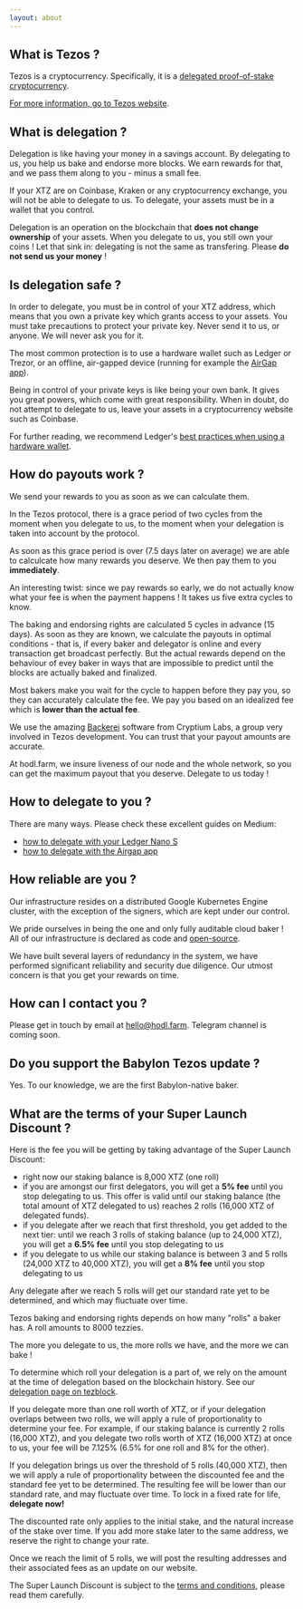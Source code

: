 ```yaml
---
layout: about
---
```


## What is Tezos ?

Tezos is a cryptocurrency. Specifically, it is a [delegated proof-of-stake cryptocurrency](https://en.bitcoinwiki.org/wiki/DPoS).

[For more information, go to Tezos website](https://tezos.com).

## What is delegation ?

Delegation is like having your money in a savings account. By delegating to us, you help us bake and endorse more blocks. We earn rewards for that, and we pass them along to you - minus a small fee.

If your XTZ are on Coinbase, Kraken or any cryptocurrency exchange, you will not be able to delegate to us. To delegate, your assets must be in a wallet that you control.

Delegation is an operation on the blockchain that **does not change ownership** of your assets. When you delegate to us, you still own your coins ! Let that sink in: delegating is not the same as transfering. Please **do not send us your money** !

## Is delegation safe ?

In order to delegate, you must be in control of your XTZ address, which means that you own a private key which grants access to your assets. You must take precautions to protect your private key. Never send it to us, or anyone. We will never ask you for it.

The most common protection is to use a hardware wallet such as Ledger or Trezor, or an offline, air-gapped device (running for example the [AirGap app](https://airgap.it/)).

Being in control of your private keys is like being your own bank. It gives you great powers, which come with great responsibility. When in doubt, do not attempt to delegate to us, leave your assets in a cryptocurrency website such as Coinbase.

For further reading, we recommend Ledger's [best practices when using a hardware wallet](https://www.ledger.com/academy/hardwarewallet/best-practices-when-using-a-hardware-wallet/).

## How do payouts work ?

We send your rewards to you as soon as we can calculate them.

In the Tezos protocol, there is a grace period of two cycles from the moment when you delegate to us, to the moment when your delegation is taken into account by the protocol.

As soon as this grace period is over (7.5 days later on average) we are able to calculcate how many rewards you deserve. We then pay them to you **immediately**.

An interesting twist: since we pay rewards so early, we do not actually know what your fee is when the payment happens ! It takes us five extra cycles to know.

The baking and endorsing rights are calculated 5 cycles in advance (15 days). As soon as they are known, we calculate the payouts in optimal conditions - that is, if every baker and delegator is online and every transaction get broadcast perfectly. But the actual rewards depend on the behaviour of evey baker in ways that are impossible to predict until the blocks are actually baked and finalized.

Most bakers make you wait for the cycle to happen before they pay you, so they can accurately calculate the fee. We pay you based on an idealized fee which is **lower than the actual fee**.

We use the amazing [Backerei](https://github.com/cryptiumlabs/backerei) software from Cryptium Labs, a group very involved in Tezos development. You can trust that your payout amounts are accurate.

At hodl.farm, we insure liveness of our node and the whole network, so you can get the maximum payout that you deserve. Delegate to us today !

## How to delegate to you ?

There are many ways. Please check these excellent guides on Medium:

* [how to delegate with your Ledger Nano S](https://medium.com/cryptium/how-to-delegate-tezzies-tezos-xtz-with-your-ledger-nano-s-with-initial-setup-screenshots-519c9ae6654f)
* [how to delegate with the Airgap app](https://medium.com/airgap-it/airgap-how-to-delegate-tezos-86c392809535)

## How reliable are you ?

Our infrastructure resides on a distributed Google Kubernetes Engine cluster, with the exception of the signers, which are kept under our control.

We pride ourselves in being the one and only fully auditable cloud baker ! All of our infrastructure is declared as code and [open-source](https://github.com/hodl-dot-farm).

We have built several layers of redundancy in the system, we have performed significant reliability and security due diligence. Our utmost concern is that you get your rewards on time.

## How can I contact you ?

Please get in touch by email at hello@hodl.farm. Telegram channel is coming soon.

## Do you support the Babylon Tezos update ?

Yes. To our knowledge, we are the first Babylon-native baker.

## What are the terms of your Super Launch Discount ?

Here is the fee you will be getting by taking advantage of the Super Launch Discount:

* right now our staking balance is 8,000 XTZ (one roll)
* if you are amongst our first delegators, you will get a **5% fee** until you stop delegating to us. This offer is valid until our staking balance (the total amount of XTZ delegated to us) reaches 2 rolls (16,000 XTZ of delegated funds).
* if you delegate after we reach that first threshold, you get added to the next tier: until we reach 3 rolls of staking balance (up to 24,000 XTZ), you will get a **6.5% fee** until you stop delegating to us
* if you delegate to us while our staking balance is between 3 and 5 rolls (24,000 XTZ to 40,000 XTZ), you will get a **8% fee** until you stop delegating to us

Any delegate after we reach 5 rolls will get our standard rate yet to be determined, and which may fluctuate over time.

Tezos baking and endorsing rights depends on how many "rolls" a baker has. A roll amounts to 8000 tezzies.

The more you delegate to us, the more rolls we have, and the more we can bake !

To determine which roll your delegation is a part of, we rely on the amount at the time of delegation based on the blockchain history. See our [delegation page on tezblock](https://mvp.tezblock.io/account/tz1gg5bjopPcr9agjamyu9BbXKLibNc2rbAq).

If you delegate more than one roll worth of XTZ, or if your delegation overlaps between two rolls, we will apply a rule of proportionality to determine your fee. For example, if our staking balance is currently 2 rolls (16,000 XTZ), and you delegate two rolls worth of XTZ (16,000 XTZ) at once to us, your fee will be 7.125% (6.5% for one roll and 8% for the other).

If you delegation brings us over the threshold of 5 rolls (40,000 XTZ), then we will apply a rule of proportionality between the discounted fee and the standard fee yet to be determined. The resulting fee will be lower than our standard rate, and may fluctuate over time. To lock in a fixed rate for life, **delegate now!**

The discounted rate only applies to the initial stake, and the natural increase of the stake over time. If you add more stake later to the same address, we reserve the right to change your rate.

Once we reach the limit of 5 rolls, we will post the resulting addresses and their associated fees as an update on our website.

The Super Launch Discount is subject to the [terms and conditions](terms-and-conditions.html), please read them carefully.

